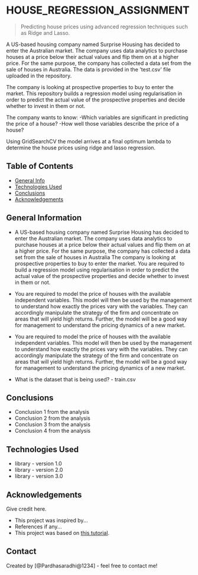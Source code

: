 # HOUSE_REGRESSION_ASSIGNMENT
> Predicting house prices using advanced regression techniques such as Ridge and Lasso.

A US-based housing company named Surprise Housing has decided to enter the Australian market. The company uses data analytics to purchase houses at a price below their actual values and flip them on at a higher price. For the same purpose, the company has collected a data set from the sale of houses in Australia. The data is provided in the 'test.csv' file uploaded in the repository.

The company is looking at prospective properties to buy to enter the market. This repository builds a regression model using regularisation in order to predict the actual value of the prospective properties and decide whether to invest in them or not.

The company wants to know: -Which variables are significant in predicting the price of a house? -How well those variables describe the price of a house?

Using GridSearchCV the model arrives at a final optimum lambda to determine the house prices using ridge and lasso regression.
## Table of Contents
* [General Info](#general-information)
* [Technologies Used](#technologies-used)
* [Conclusions](#conclusions)
* [Acknowledgements](#acknowledgements)

<!-- You can include any other section that is pertinent to your problem -->

## General Information
- A US-based housing company named Surprise Housing has decided to enter the Australian market. The company uses data analytics to purchase houses at a price   below their actual values and flip them on at a higher price. For the same purpose, the company has collected a data set from the sale of houses in           Australia
  The company is looking at prospective properties to buy to enter the market. You are required to build a regression model using regularisation in order to     predict the actual value of the prospective properties and decide whether to invest in them or not.

- You are required to model the price of houses with the available independent variables. This model will then be used by the management to understand how       exactly the prices vary with the variables. They can accordingly manipulate the strategy of the firm and concentrate on areas that will yield high returns.   Further, the model will be a good way for management to understand the pricing dynamics of a new market.

- You are required to model the price of houses with the available independent variables. This model will then be used by the management to understand how       exactly the prices vary with the variables. They can accordingly manipulate the strategy of the firm and concentrate on areas that will yield high returns.   Further, the model will be a good way for management to understand the pricing dynamics of a new market.

- What is the dataset that is being used? - train.csv

<!-- You don't have to answer all the questions - just the ones relevant to your project. -->

## Conclusions
- Conclusion 1 from the analysis
- Conclusion 2 from the analysis
- Conclusion 3 from the analysis
- Conclusion 4 from the analysis

<!-- You don't have to answer all the questions - just the ones relevant to your project. -->


## Technologies Used
- library - version 1.0
- library - version 2.0
- library - version 3.0

<!-- As the libraries versions keep on changing, it is recommended to mention the version of library used in this project -->

## Acknowledgements
Give credit here.
- This project was inspired by...
- References if any...
- This project was based on [this tutorial](https://www.example.com).


## Contact
Created by [@Pardhasaradhi@1234] - feel free to contact me!


<!-- Optional -->
<!-- ## License -->
<!-- This project is open source and available under the [... License](). -->

<!-- You don't have to include all sections - just the one's relevant to your project -->
